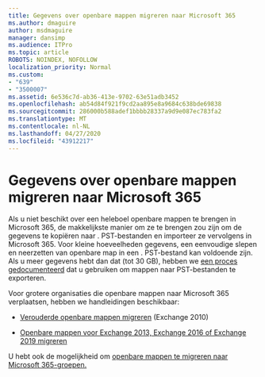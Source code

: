 ```yaml
---
title: Gegevens over openbare mappen migreren naar Microsoft 365
ms.author: dmaguire
author: msdmaguire
manager: dansimp
ms.audience: ITPro
ms.topic: article
ROBOTS: NOINDEX, NOFOLLOW
localization_priority: Normal
ms.custom:
- "639"
- "3500007"
ms.assetid: 6e536c7d-ab36-413e-9702-63e51adb3452
ms.openlocfilehash: ab54d84f921f9cd2aa895e8a9684c638bde69838
ms.sourcegitcommit: 286000b588adef1bbbb28337a9d9e087ec783fa2
ms.translationtype: MT
ms.contentlocale: nl-NL
ms.lasthandoff: 04/27/2020
ms.locfileid: "43912217"
---
```

# <a name="migrate-public-folder-data-to-microsoft-365"></a>Gegevens over openbare mappen migreren naar Microsoft 365

Als u niet beschikt over een heleboel openbare mappen te brengen in Microsoft 365, de makkelijkste manier om ze te brengen zou zijn om de gegevens te kopiëren naar . PST-bestanden en importeer ze vervolgens in Microsoft 365. Voor kleine hoeveelheden gegevens, een eenvoudige slepen en neerzetten van openbare map in een . PST-bestand kan voldoende zijn. Als u meer gegevens hebt dan dat (tot 30 GB), hebben we [een proces gedocumenteerd](https://technet.microsoft.com/library/dn874017%28v=exchg.150%29.aspx) dat u gebruiken om mappen naar PST-bestanden te exporteren.
  
Voor grotere organisaties die openbare mappen naar Microsoft 365 verplaatsen, hebben we handleidingen beschikbaar:
  
- [Verouderde openbare mappen migreren](https://docs.microsoft.com/exchange/collaboration-exo/public-folders/batch-migration-of-legacy-public-folders) (Exchange 2010)

- [Openbare mappen voor Exchange 2013, Exchange 2016 of Exchange 2019 migreren](https://docs.microsoft.com/Exchange/collaboration/public-folders/migrate-to-exchange-online)

U hebt ook de mogelijkheid om [openbare mappen te migreren naar Microsoft 365-groepen.](https://docs.microsoft.com/Exchange/collaboration/public-folders/migrate-to-office-365-groups)
  